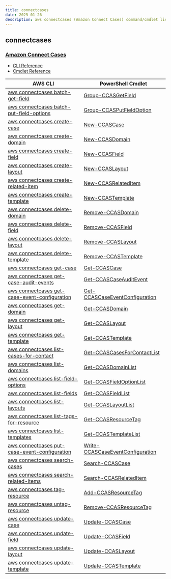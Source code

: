 ```yaml
---
title: connectcases
date: 2025-01-26
description: aws connectcases (Amazon Connect Cases) command/cmdlet list.
---
```


## connectcases

### [Amazon Connect Cases](https://aws.amazon.com/connect/cases/)

* [CLI Reference](https://awscli.amazonaws.com/v2/documentation/api/latest/reference/connectcases/index.html)
* [Cmdlet Reference](https://docs.aws.amazon.com/powershell/latest/reference/items/ConnectCases_cmdlets.html)

|AWS CLI|PowerShell Cmdlet|
|----|----|
|[aws connectcases batch-get-field](https://awscli.amazonaws.com/v2/documentation/api/latest/reference/connectcases/batch-get-field.html)|[Group-CCASGetField](https://docs.aws.amazon.com/powershell/latest/reference/items/Group-CCASGetField.html)|
|[aws connectcases batch-put-field-options](https://awscli.amazonaws.com/v2/documentation/api/latest/reference/connectcases/batch-put-field-options.html)|[Group-CCASPutFieldOption](https://docs.aws.amazon.com/powershell/latest/reference/items/Group-CCASPutFieldOption.html)|
|[aws connectcases create-case](https://awscli.amazonaws.com/v2/documentation/api/latest/reference/connectcases/create-case.html)|[New-CCASCase](https://docs.aws.amazon.com/powershell/latest/reference/items/New-CCASCase.html)|
|[aws connectcases create-domain](https://awscli.amazonaws.com/v2/documentation/api/latest/reference/connectcases/create-domain.html)|[New-CCASDomain](https://docs.aws.amazon.com/powershell/latest/reference/items/New-CCASDomain.html)|
|[aws connectcases create-field](https://awscli.amazonaws.com/v2/documentation/api/latest/reference/connectcases/create-field.html)|[New-CCASField](https://docs.aws.amazon.com/powershell/latest/reference/items/New-CCASField.html)|
|[aws connectcases create-layout](https://awscli.amazonaws.com/v2/documentation/api/latest/reference/connectcases/create-layout.html)|[New-CCASLayout](https://docs.aws.amazon.com/powershell/latest/reference/items/New-CCASLayout.html)|
|[aws connectcases create-related-item](https://awscli.amazonaws.com/v2/documentation/api/latest/reference/connectcases/create-related-item.html)|[New-CCASRelatedItem](https://docs.aws.amazon.com/powershell/latest/reference/items/New-CCASRelatedItem.html)|
|[aws connectcases create-template](https://awscli.amazonaws.com/v2/documentation/api/latest/reference/connectcases/create-template.html)|[New-CCASTemplate](https://docs.aws.amazon.com/powershell/latest/reference/items/New-CCASTemplate.html)|
|[aws connectcases delete-domain](https://awscli.amazonaws.com/v2/documentation/api/latest/reference/connectcases/delete-domain.html)|[Remove-CCASDomain](https://docs.aws.amazon.com/powershell/latest/reference/items/Remove-CCASDomain.html)|
|[aws connectcases delete-field](https://awscli.amazonaws.com/v2/documentation/api/latest/reference/connectcases/delete-field.html)|[Remove-CCASField](https://docs.aws.amazon.com/powershell/latest/reference/items/Remove-CCASField.html)|
|[aws connectcases delete-layout](https://awscli.amazonaws.com/v2/documentation/api/latest/reference/connectcases/delete-layout.html)|[Remove-CCASLayout](https://docs.aws.amazon.com/powershell/latest/reference/items/Remove-CCASLayout.html)|
|[aws connectcases delete-template](https://awscli.amazonaws.com/v2/documentation/api/latest/reference/connectcases/delete-template.html)|[Remove-CCASTemplate](https://docs.aws.amazon.com/powershell/latest/reference/items/Remove-CCASTemplate.html)|
|[aws connectcases get-case](https://awscli.amazonaws.com/v2/documentation/api/latest/reference/connectcases/get-case.html)|[Get-CCASCase](https://docs.aws.amazon.com/powershell/latest/reference/items/Get-CCASCase.html)|
|[aws connectcases get-case-audit-events](https://awscli.amazonaws.com/v2/documentation/api/latest/reference/connectcases/get-case-audit-events.html)|[Get-CCASCaseAuditEvent](https://docs.aws.amazon.com/powershell/latest/reference/items/Get-CCASCaseAuditEvent.html)|
|[aws connectcases get-case-event-configuration](https://awscli.amazonaws.com/v2/documentation/api/latest/reference/connectcases/get-case-event-configuration.html)|[Get-CCASCaseEventConfiguration](https://docs.aws.amazon.com/powershell/latest/reference/items/Get-CCASCaseEventConfiguration.html)|
|[aws connectcases get-domain](https://awscli.amazonaws.com/v2/documentation/api/latest/reference/connectcases/get-domain.html)|[Get-CCASDomain](https://docs.aws.amazon.com/powershell/latest/reference/items/Get-CCASDomain.html)|
|[aws connectcases get-layout](https://awscli.amazonaws.com/v2/documentation/api/latest/reference/connectcases/get-layout.html)|[Get-CCASLayout](https://docs.aws.amazon.com/powershell/latest/reference/items/Get-CCASLayout.html)|
|[aws connectcases get-template](https://awscli.amazonaws.com/v2/documentation/api/latest/reference/connectcases/get-template.html)|[Get-CCASTemplate](https://docs.aws.amazon.com/powershell/latest/reference/items/Get-CCASTemplate.html)|
|[aws connectcases list-cases-for-contact](https://awscli.amazonaws.com/v2/documentation/api/latest/reference/connectcases/list-cases-for-contact.html)|[Get-CCASCasesForContactList](https://docs.aws.amazon.com/powershell/latest/reference/items/Get-CCASCasesForContactList.html)|
|[aws connectcases list-domains](https://awscli.amazonaws.com/v2/documentation/api/latest/reference/connectcases/list-domains.html)|[Get-CCASDomainList](https://docs.aws.amazon.com/powershell/latest/reference/items/Get-CCASDomainList.html)|
|[aws connectcases list-field-options](https://awscli.amazonaws.com/v2/documentation/api/latest/reference/connectcases/list-field-options.html)|[Get-CCASFieldOptionList](https://docs.aws.amazon.com/powershell/latest/reference/items/Get-CCASFieldOptionList.html)|
|[aws connectcases list-fields](https://awscli.amazonaws.com/v2/documentation/api/latest/reference/connectcases/list-fields.html)|[Get-CCASFieldList](https://docs.aws.amazon.com/powershell/latest/reference/items/Get-CCASFieldList.html)|
|[aws connectcases list-layouts](https://awscli.amazonaws.com/v2/documentation/api/latest/reference/connectcases/list-layouts.html)|[Get-CCASLayoutList](https://docs.aws.amazon.com/powershell/latest/reference/items/Get-CCASLayoutList.html)|
|[aws connectcases list-tags-for-resource](https://awscli.amazonaws.com/v2/documentation/api/latest/reference/connectcases/list-tags-for-resource.html)|[Get-CCASResourceTag](https://docs.aws.amazon.com/powershell/latest/reference/items/Get-CCASResourceTag.html)|
|[aws connectcases list-templates](https://awscli.amazonaws.com/v2/documentation/api/latest/reference/connectcases/list-templates.html)|[Get-CCASTemplateList](https://docs.aws.amazon.com/powershell/latest/reference/items/Get-CCASTemplateList.html)|
|[aws connectcases put-case-event-configuration](https://awscli.amazonaws.com/v2/documentation/api/latest/reference/connectcases/put-case-event-configuration.html)|[Write-CCASCaseEventConfiguration](https://docs.aws.amazon.com/powershell/latest/reference/items/Write-CCASCaseEventConfiguration.html)|
|[aws connectcases search-cases](https://awscli.amazonaws.com/v2/documentation/api/latest/reference/connectcases/search-cases.html)|[Search-CCASCase](https://docs.aws.amazon.com/powershell/latest/reference/items/Search-CCASCase.html)|
|[aws connectcases search-related-items](https://awscli.amazonaws.com/v2/documentation/api/latest/reference/connectcases/search-related-items.html)|[Search-CCASRelatedItem](https://docs.aws.amazon.com/powershell/latest/reference/items/Search-CCASRelatedItem.html)|
|[aws connectcases tag-resource](https://awscli.amazonaws.com/v2/documentation/api/latest/reference/connectcases/tag-resource.html)|[Add-CCASResourceTag](https://docs.aws.amazon.com/powershell/latest/reference/items/Add-CCASResourceTag.html)|
|[aws connectcases untag-resource](https://awscli.amazonaws.com/v2/documentation/api/latest/reference/connectcases/untag-resource.html)|[Remove-CCASResourceTag](https://docs.aws.amazon.com/powershell/latest/reference/items/Remove-CCASResourceTag.html)|
|[aws connectcases update-case](https://awscli.amazonaws.com/v2/documentation/api/latest/reference/connectcases/update-case.html)|[Update-CCASCase](https://docs.aws.amazon.com/powershell/latest/reference/items/Update-CCASCase.html)|
|[aws connectcases update-field](https://awscli.amazonaws.com/v2/documentation/api/latest/reference/connectcases/update-field.html)|[Update-CCASField](https://docs.aws.amazon.com/powershell/latest/reference/items/Update-CCASField.html)|
|[aws connectcases update-layout](https://awscli.amazonaws.com/v2/documentation/api/latest/reference/connectcases/update-layout.html)|[Update-CCASLayout](https://docs.aws.amazon.com/powershell/latest/reference/items/Update-CCASLayout.html)|
|[aws connectcases update-template](https://awscli.amazonaws.com/v2/documentation/api/latest/reference/connectcases/update-template.html)|[Update-CCASTemplate](https://docs.aws.amazon.com/powershell/latest/reference/items/Update-CCASTemplate.html)|

